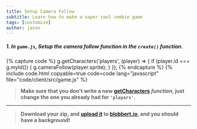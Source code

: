 ```yaml
---
title: Setup Camera Follow
subtitle: Learn how to make a super cool zombie game
tags: [customize]
author: jason
---
```


##### 1. In `game.js`, Setup the camera follow function in the `create()` function.
{% capture code %}
		g.getCharacters('players', (player) => {
		if (player.id === g.myId()) {
			g.cameraFollow(player.sprite);
		}
	});
{% endcapture %}
{% include code.html copyable=true code=code lang="javascript" file="code/client/src/game.js" %}


> **Make sure that you **don't** write a new [getCharacters](/docs/getCharacters/) _function_, just change the one you already had for `'players'`.**

<hr class="uk-margin-medium">

> **Download your zip, and [upload it](/tutorials/uploadtoserver/) to [blobbert.io](https://blobbert.io/), and you should have a background!**
